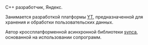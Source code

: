 С++ разработчик, Яндекс.

Занимается разработкой платформы [YT](https://habrahabr.ru/company/yandex/blog/311104/), предназначенной для хранения и обработки пользовательских данных.

Автор кроссплатформенной асинхронной библиотеки
[synca](https://github.com/gridem/Synca), основанной на использовании сопрограмм.
